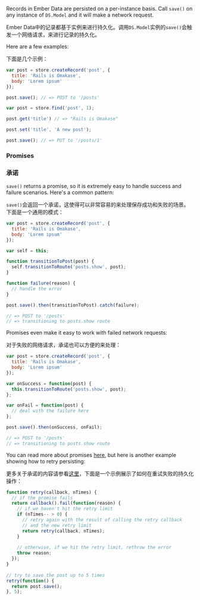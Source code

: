 Records in Ember Data are persisted on a per-instance basis.
Call `save()` on any instance of `DS.Model` and it will make a network request.

Ember
Data中的记录都基于实例来进行持久化。调用`DS.Model`实例的`save()`会触发一个网络请求，来进行记录的持久化。

Here are a few examples:

下面是几个示例：

```javascript
var post = store.createRecord('post', {
  title: 'Rails is Omakase',
  body: 'Lorem ipsum'
});

post.save(); // => POST to '/posts'
```

```javascript
var post = store.find('post', 1);

post.get('title') // => "Rails is Omakase"

post.set('title', 'A new post');

post.save(); // => PUT to '/posts/1'
```

### Promises

### 承诺

`save()` returns a promise, so it is extremely easy to handle success and failure scenarios.
 Here's a common pattern:

`save()`会返回一个承诺，这使得可以非常容易的来处理保存成功和失败的场景。下面是一个通用的模式：

```javascript
var post = store.createRecord('post', {
  title: 'Rails is Omakase',
  body: 'Lorem ipsum'
});

var self = this;

function transitionToPost(post) {
  self.transitionToRoute('posts.show', post);
}

function failure(reason) {
  // handle the error
}

post.save().then(transitionToPost).catch(failure);

// => POST to '/posts'
// => transitioning to posts.show route
```

Promises even make it easy to work with failed network requests:

对于失败的网络请求，承诺也可以方便的来处理：

```javascript
var post = store.createRecord('post', {
  title: 'Rails is Omakase',
  body: 'Lorem ipsum'
});

var onSuccess = function(post) {
  this.transitionToRoute('posts.show', post);
};

var onFail = function(post) {
  // deal with the failure here
};

post.save().then(onSuccess, onFail);

// => POST to '/posts'
// => transitioning to posts.show route
```

You can read more about promises [here](https://github.com/tildeio/rsvp.js), but here is another
example showing how to retry persisting:

更多关于承诺的内容请参看[这里](https://github.com/tildeio/rsvp.js)，下面是一个示例展示了如何在重试失败的持久化操作：

```javascript
function retry(callback, nTimes) {
  // if the promise fails
  return callback().fail(function(reason) {
    // if we haven't hit the retry limit
    if (nTimes-- > 0) {
      // retry again with the result of calling the retry callback
      // and the new retry limit
      return retry(callback, nTimes);
    }
 
    // otherwise, if we hit the retry limit, rethrow the error
    throw reason;
  });
}
 
// try to save the post up to 5 times
retry(function() {
  return post.save();
}, 5);
```

